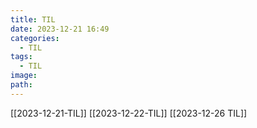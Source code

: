 ```yaml
---
title: TIL
date: 2023-12-21 16:49
categories:
  - TIL
tags:
  - TIL
image: 
path:
---
```



[[2023-12-21-TIL]]
[[2023-12-22-TIL]]
[[2023-12-26 TIL]]